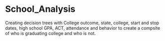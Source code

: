 # School_Analysis
Creating decision trees with College outcome, state, college, start and stop dates, high school GPA, ACT, attendance and behavior to create a compsite of who is graduating college and who is not.
